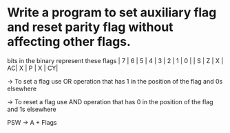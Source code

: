 # Write a program to set auxiliary flag and reset parity flag without affecting other flags.

bits in the binary represent these flags
| 7 | 6 | 5 | 4 | 3 | 2 | 1 | 0 |
| S | Z | X | AC| X | P | X | CY|

-> To set a flag
use OR operation that has 1 in the position of the flag and 0s elsewhere

-> To reset a flag
use AND operation that has 0 in the position of the flag and 1s elsewhere

PSW -> A + Flags
